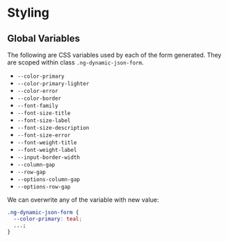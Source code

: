 # Styling

## Global Variables

The following are CSS variables used by each of the form generated. They are scoped within class `.ng-dynamic-json-form`.

- `--color-primary`
- `--color-primary-lighter`
- `--color-error`
- `--color-border`
- `--font-family`
- `--font-size-title`
- `--font-size-label`
- `--font-size-description`
- `--font-size-error`
- `--font-weight-title`
- `--font-weight-label`
- `--input-border-width`
- `--column-gap`
- `--row-gap`
- `--options-column-gap`
- `--options-row-gap`

We can overwrite any of the variable with new value:

```css
.ng-dynamic-json-form {
  --color-primary: teal;
  ...;
}
```
